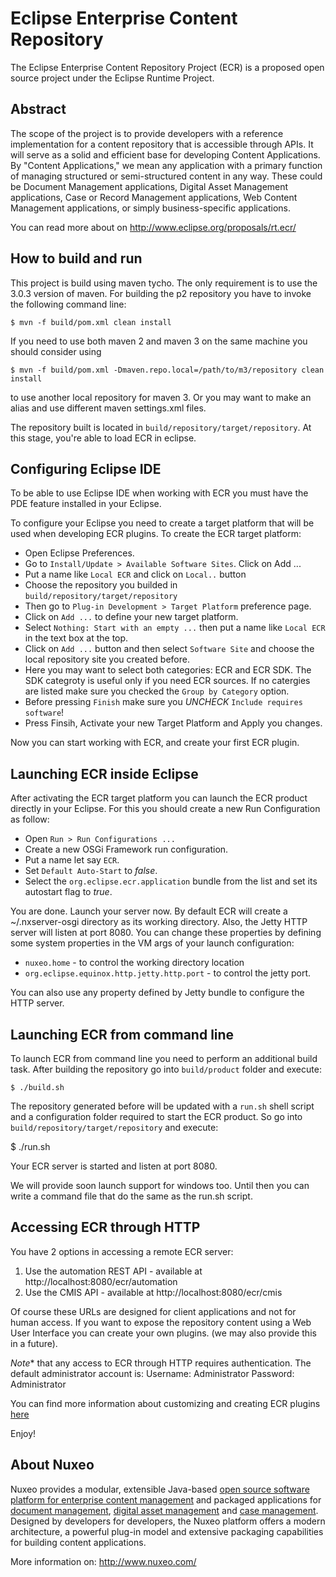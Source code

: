 # Eclipse Enterprise Content Repository

The Eclipse Enterprise Content Repository Project (ECR) is a proposed
open source project under the Eclipse Runtime Project.

## Abstract

The scope of the project is to provide developers with a reference
implementation for a content repository that is accessible through
APIs.  It will serve as a solid and efficient base for developing
Content Applications.  By "Content Applications," we mean any
application with a primary function of managing structured or
semi-structured content in any way. These could be Document
Management applications, Digital Asset Management applications, Case
or Record Management applications, Web Content Management
applications, or simply business-specific applications.

You can read more about on http://www.eclipse.org/proposals/rt.ecr/

## How to build and run

This project is build using maven tycho. The only requirement is to use the
3.0.3 version of maven. For building the p2 repository you have to
invoke the following command line:

    $ mvn -f build/pom.xml clean install

If you need to use both maven 2 and maven 3 on the same machine you should consider using

    $ mvn -f build/pom.xml -Dmaven.repo.local=/path/to/m3/repository clean install

to use another local repository for maven 3. Or you may want to make an alias and use different maven settings.xml files.

The repository built is located in `build/repository/target/repository`. At this stage,
you're able to load ECR in eclipse.

## Configuring Eclipse IDE

To be able to use Eclipse IDE when working with ECR you must have the PDE feature installed in your Eclipse.

To configure your Eclipse you need to create a target platform that will be used when developing ECR plugins.
To create the ECR target platform:

* Open Eclipse Preferences.
* Go to `Install/Update > Available Software Sites`. Click on Add ...
* Put a name like `Local ECR` and click on `Local..` button
* Choose the repository you builded in `build/repository/target/repository`
* Then go to `Plug-in Development > Target Platform` preference page.
* Click on `Add ...` to define your new target platform.
* Select `Nothing: Start with an empty ...` then put a name like `Local ECR` in the text box at the top.
* Click on `Add ...` button and then select `Software Site` and choose the local repository site you created before.
* Here you may want to select both categories: ECR and ECR SDK. The SDK categroty is useful only if you need ECR sources. If no catergies are listed make sure you checked the `Group by Category` option.
* Before pressing `Finish` make sure you *UNCHECK* `Include requires software`!
* Press Finsih, Activate your new Target Platform and Apply you changes.

Now you can start working with ECR, and create your first ECR plugin.

## Launching ECR inside Eclipse

After activating the ECR target platform you can launch the ECR product directly in your Eclipse.
For this you should create a new Run Configuration as follow:

* Open `Run > Run Configurations ...`
* Create a new OSGi Framework run configuration.
* Put a name let say `ECR`.
* Set `Default Auto-Start` to *false*.
* Select the `org.eclipse.ecr.application` bundle from the list and set its autostart flag to *true*.

You are done. Launch your server now.
By default ECR will create a ~/.nxserver-osgi directory as its working directory.
Also, the Jetty HTTP server will listen at port 8080. You can change these properties
by defining some system properties in the VM args of your launch configuration:

* `nuxeo.home` - to control the working directory location
* `org.eclipse.equinox.http.jetty.http.port` - to control the jetty port.

You can also use any property defined by Jetty bundle to configure the HTTP server.

## Launching ECR from command line

To launch ECR from command line you need to perform an additional build task.
After building the repository go into `build/product` folder and execute:

    $ ./build.sh

The repository generated before will be updated with a `run.sh` shell script and a configuration folder required to start the ECR product.
So go into `build/repository/target/repository` and execute:

  $ ./run.sh

Your ECR server is started and listen at port 8080.

We will provide soon launch support for windows too. Until then you can write a command file that do the same as the run.sh script.

## Accessing ECR through HTTP

You have 2 options in accessing a remote ECR server:

1. Use the automation REST API - available at http://localhost:8080/ecr/automation
2. Use the CMIS API - available at http://localhost:8080/ecr/cmis

Of course these URLs are designed for client applications and not for human access.
If you want to expose the repository content using a Web User Interface you can create your own plugins. (we may also provide this in a future).

*Note** that any access to ECR through HTTP requires authentication. The default administrator account is:
Username: Administrator
Password: Administrator

You can find more information about customizing and creating ECR plugins [here](http://bstefanescu.github.com/ecr)

Enjoy!


## About Nuxeo

Nuxeo provides a modular, extensible Java-based [open source software platform for enterprise content management](http://www.nuxeo.com/en/products/ep) and packaged applications for [document management](http://www.nuxeo.com/en/products/document-management), [digital asset management](http://www.nuxeo.com/en/products/dam) and [case management](http://www.nuxeo.com/en/products/case-management). Designed by developers for developers, the Nuxeo platform offers a modern architecture, a powerful plug-in model and extensive packaging capabilities for building content applications.

More information on: <http://www.nuxeo.com/>
